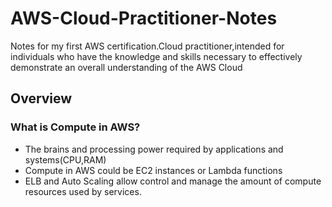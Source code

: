 # AWS-Cloud-Practitioner-Notes
Notes for my first AWS certification.Cloud practitioner,intended for individuals who have the knowledge and skills necessary to effectively demonstrate an overall understanding of the AWS Cloud

## Overview


### What is Compute in AWS?

* The brains and processing power required by applications and systems(CPU,RAM)
* Compute in AWS could be EC2 instances or Lambda functions
* ELB and Auto Scaling allow control and manage the amount of compute resources used by services.


 
